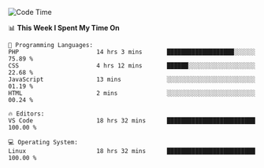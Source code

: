 <!-- [![Top Langs](https://github-readme-stats.vercel.app/api/top-langs/?username=gagahsyuja&theme=dracula&hide_border=true&border_radius=7)](https://github.com/anuraghazra/github-readme-stats) -->

<!--START_SECTION:waka-->
![Code Time](http://img.shields.io/badge/Code%20Time-58%20hrs%2054%20mins-blue)

📊 **This Week I Spent My Time On** 

```text
💬 Programming Languages: 
PHP                      14 hrs 3 mins       ███████████████████░░░░░░   75.89 % 
CSS                      4 hrs 12 mins       ██████░░░░░░░░░░░░░░░░░░░   22.68 % 
JavaScript               13 mins             ░░░░░░░░░░░░░░░░░░░░░░░░░   01.19 % 
HTML                     2 mins              ░░░░░░░░░░░░░░░░░░░░░░░░░   00.24 % 

🔥 Editors: 
VS Code                  18 hrs 32 mins      █████████████████████████   100.00 % 

💻 Operating System: 
Linux                    18 hrs 32 mins      █████████████████████████   100.00 % 
```


<!--END_SECTION:waka-->
